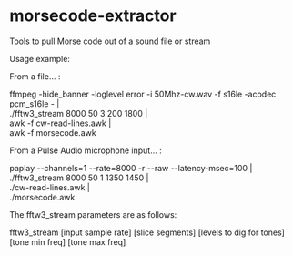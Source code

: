 # morsecode-extractor
Tools to pull Morse code out of a sound file or stream

Usage example:

From a file... :

ffmpeg -hide_banner -loglevel error -i 50Mhz-cw.wav -f s16le -acodec pcm_s16le - |\
./fftw3_stream 8000 50 3 200 1800 |\
awk -f cw-read-lines.awk |\
awk -f morsecode.awk



From a Pulse Audio microphone input... :

paplay --channels=1 --rate=8000 -r --raw --latency-msec=100 |\
./fftw3_stream 8000 50 1 1350 1450 |\
./cw-read-lines.awk |\
./morsecode.awk



The fftw3_stream parameters are as follows:

fftw3_stream [input sample rate] [slice segments] [levels to dig for tones] [tone min freq] [tone max freq]


